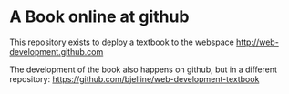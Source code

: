 A Book online at github
==========

This repository exists to deploy a textbook to the webspace
http://web-development.github.com


The development of the book also happens on github, but in
a different repository:  https://github.com/bjelline/web-development-textbook
